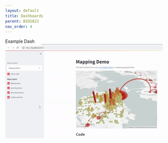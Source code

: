 ```yaml
---
layout: default
title: Dashboards
parent: BIOS823
nav_order: 4
---
```


Example Dash  
![Example Dash](https://github.com/delashu/delashu.github.io/blob/master/_includes/example_3.gif)  